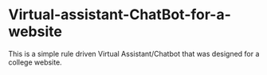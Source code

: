 # Virtual-assistant-ChatBot-for-a-website
This is a simple rule driven Virtual Assistant/Chatbot that was designed for a college website.
